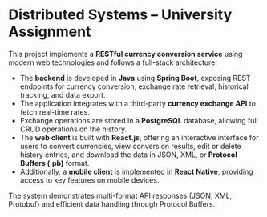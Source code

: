 # Distributed Systems – University Assignment

This project implements a **RESTful currency conversion service** using modern web technologies and follows a full-stack architecture.

- The **backend** is developed in **Java** using **Spring Boot**, exposing REST endpoints for currency conversion, exchange rate retrieval, historical tracking, and data export.  
- The application integrates with a third-party **currency exchange API** to fetch real-time rates.  
- Exchange operations are stored in a **PostgreSQL** database, allowing full CRUD operations on the history.  
- The **web client** is built with **React.js**, offering an interactive interface for users to convert currencies, view conversion results, edit or delete history entries, and download the data in JSON, XML, or **Protocol Buffers (.pb)** format.  
- Additionally, a **mobile client** is implemented in **React Native**, providing access to key features on mobile devices.

The system demonstrates multi-format API responses (JSON, XML, Protobuf) and efficient data handling through Protocol Buffers.
